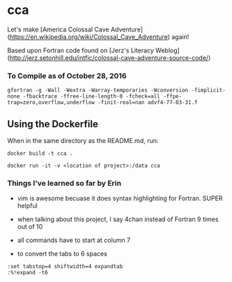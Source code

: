 # cca

Let's make [America Colossal Cave Adventure] (https://en.wikipedia.org/wiki/Colossal_Cave_Adventure) again!

Based upon Fortran code found on [Jerz's Literacy Weblog] (http://jerz.setonhill.edu/intfic/colossal-cave-adventure-source-code/)

### To Compile as of October 28, 2016

```
gfortran -g -Wall -Wextra -Warray-temporaries -Wconversion -fimplicit-none -fbacktrace -ffree-line-length-0 -fcheck=all -ffpe-trap=zero,overflow,underflow -finit-real=nan advf4-77-03-31.f 
```

## Using the Dockerfile

When in the same directory as the README.md, run:
```
docker build -t cca .

docker run -it -v <location of project>:/data cca
```

### Things I've learned so far by Erin

* vim is awesome becuase it does syntax highlighting for Fortran. SUPER helpful

* when talking about this project, I say 4chan instead of Fortran 9 times out of 10

* all commands have to start at column 7

* to convert the tabs to 6 spaces

```
:set tabstop=4 shiftwidth=4 expandtab
:%!expand -t6
```
